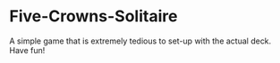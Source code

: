 # Five-Crowns-Solitaire
A simple game that is extremely tedious to set-up with the actual deck. Have fun!
